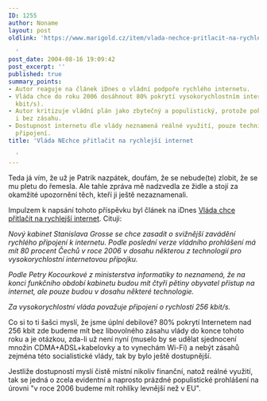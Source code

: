 ```yaml
---
ID: 1255
author: Noname
layout: post
oldlink: 'https://www.marigold.cz/item/vlada-nechce-pritlacit-na-rychlejsi-internet

  '
post_date: 2004-08-16 19:09:42
post_excerpt: ''
published: true
summary_points:
- Autor reaguje na článek iDnes o vládní podpoře rychlého internetu.
- Vláda chce do roku 2006 dosáhnout 80% pokrytí vysokorychlostním internetem (256
  kbit/s).
- Autor kritizuje vládní plán jako zbytečný a populistický, protože pokrytí bude vyšší
  i bez zásahu.
- Dostupnost internetu dle vlády neznamená reálné využití, pouze technickou možnost
  připojení.
title: 'Vláda NEchce přitlačit na rychlejší internet

  '
---
```


<p>
Teda já vím, že už je Patrik nazpátek, doufám, že se nebude(te) zlobit, že se mu pletu do řemesla. Ale tahle zpráva mě nadzvedla ze židle a stojí za okamžité upozornění těch, kteří ji ještě nezaznamenali.</p>
<p>
Impulzem k napsání tohoto příspěvku byl článek na iDnes <a href="http://ekonomika.idnes.cz/ekonomika.asp?r=ekonomika&amp;c=A040816_161441_ekonomika_ven">Vláda chce přitlačit na rychlejší internet</a>. Cituji:</p>
<p>
<em>Nový kabinet Stanislava Grosse se chce zasadit o svižnější zavádění rychlého připojení k internetu. Podle poslední verze vládního prohlášení má mít 80 procent Čechů v roce 2006 v dosahu některou z technologií pro vysokorychlostní internetovou přípojku.</em></p>
<p>
<em>Podle Petry Kocourkové z ministerstva informatiky to neznamená, že na konci funkčního období kabinetu budou mít čtyři pětiny obyvatel přístup na internet, ale pouze budou v dosahu některé technologie.</em></p>
<p>
<em>Za vysokorychlostní vláda považuje připojení o rychlosti 256 kbit/s.</em></p>
<p>
Co si to ti šašci myslí, že jsme úplní debilové? 80% pokrytí Internetem nad 256 kbit zde budeme mít bez libovolného zásahu vlády do konce tohoto roku a je otázkou, zda-li už není nyní (muselo by se udělat sjednocení množin CDMA+ADSL+kabelovky a to vynechám Wi-Fi) a nebýt zásahů zejména této socialistické vlády, tak by bylo ještě dostupnější.</p>
<p>
Jestliže dostupností myslí čistě místní nikoliv finanční, natož reálné využití, tak se jedná o zcela evidentní a naprosto prázdné populistické prohlášení na úrovni "v roce 2006 budeme mít rohlíky levnější než v EU".</p>